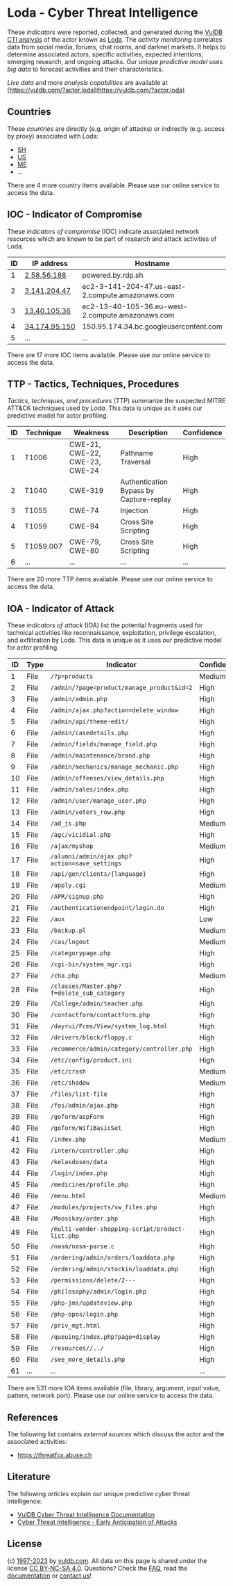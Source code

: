 # Loda - Cyber Threat Intelligence

These _indicators_ were reported, collected, and generated during the [VulDB CTI analysis](https://vuldb.com/?kb.cti) of the actor known as [Loda](https://vuldb.com/?actor.loda). The _activity monitoring_ correlates data from social media, forums, chat rooms, and darknet markets. It helps to determine associated actors, specific activities, expected intentions, emerging research, and ongoing attacks. Our unique _predictive model_ uses _big data_ to forecast activities and their characteristics.

_Live data_ and more _analysis capabilities_ are available at [https://vuldb.com/?actor.loda](https://vuldb.com/?actor.loda)

## Countries

These _countries_ are directly (e.g. origin of attacks) or indirectly (e.g. access by proxy) associated with Loda:

* [SH](https://vuldb.com/?country.sh)
* [US](https://vuldb.com/?country.us)
* [ME](https://vuldb.com/?country.me)
* ...

There are 4 more country items available. Please use our online service to access the data.

## IOC - Indicator of Compromise

These _indicators of compromise_ (IOC) indicate associated network resources which are known to be part of research and attack activities of Loda.

ID | IP address | Hostname | Campaign | Confidence
-- | ---------- | -------- | -------- | ----------
1 | [2.58.56.188](https://vuldb.com/?ip.2.58.56.188) | powered.by.rdp.sh | - | High
2 | [3.141.204.47](https://vuldb.com/?ip.3.141.204.47) | ec2-3-141-204-47.us-east-2.compute.amazonaws.com | - | Medium
3 | [13.40.105.36](https://vuldb.com/?ip.13.40.105.36) | ec2-13-40-105-36.eu-west-2.compute.amazonaws.com | - | Medium
4 | [34.174.95.150](https://vuldb.com/?ip.34.174.95.150) | 150.95.174.34.bc.googleusercontent.com | - | Medium
5 | ... | ... | ... | ...

There are 17 more IOC items available. Please use our online service to access the data.

## TTP - Tactics, Techniques, Procedures

_Tactics, techniques, and procedures_ (TTP) summarize the suspected MITRE ATT&CK techniques used by _Loda_. This data is unique as it uses our predictive model for actor profiling.

ID | Technique | Weakness | Description | Confidence
-- | --------- | -------- | ----------- | ----------
1 | T1006 | CWE-21, CWE-22, CWE-23, CWE-24 | Pathname Traversal | High
2 | T1040 | CWE-319 | Authentication Bypass by Capture-replay | High
3 | T1055 | CWE-74 | Injection | High
4 | T1059 | CWE-94 | Cross Site Scripting | High
5 | T1059.007 | CWE-79, CWE-80 | Cross Site Scripting | High
6 | ... | ... | ... | ...

There are 20 more TTP items available. Please use our online service to access the data.

## IOA - Indicator of Attack

These _indicators of attack_ (IOA) list the potential fragments used for technical activities like reconnaissance, exploitation, privilege escalation, and exfiltration by Loda. This data is unique as it uses our predictive model for actor profiling.

ID | Type | Indicator | Confidence
-- | ---- | --------- | ----------
1 | File | `/?p=products` | Medium
2 | File | `/admin/?page=product/manage_product&id=2` | High
3 | File | `/admin/admin.php` | High
4 | File | `/admin/ajax.php?action=delete_window` | High
5 | File | `/admin/api/theme-edit/` | High
6 | File | `/admin/casedetails.php` | High
7 | File | `/admin/fields/manage_field.php` | High
8 | File | `/admin/maintenance/brand.php` | High
9 | File | `/admin/mechanics/manage_mechanic.php` | High
10 | File | `/admin/offenses/view_details.php` | High
11 | File | `/admin/sales/index.php` | High
12 | File | `/admin/user/manage_user.php` | High
13 | File | `/admin/voters_row.php` | High
14 | File | `/ad_js.php` | Medium
15 | File | `/agc/vicidial.php` | High
16 | File | `/ajax/myshop` | Medium
17 | File | `/alumni/admin/ajax.php?action=save_settings` | High
18 | File | `/api/gen/clients/{language}` | High
19 | File | `/apply.cgi` | Medium
20 | File | `/APR/signup.php` | High
21 | File | `/authenticationendpoint/login.do` | High
22 | File | `/aux` | Low
23 | File | `/backup.pl` | Medium
24 | File | `/cas/logout` | Medium
25 | File | `/categorypage.php` | High
26 | File | `/cgi-bin/system_mgr.cgi` | High
27 | File | `/cha.php` | Medium
28 | File | `/classes/Master.php?f=delete_sub_category` | High
29 | File | `/College/admin/teacher.php` | High
30 | File | `/contactform/contactform.php` | High
31 | File | `/dayrui/Fcms/View/system_log.html` | High
32 | File | `/drivers/block/floppy.c` | High
33 | File | `/ecommerce/admin/category/controller.php` | High
34 | File | `/etc/config/product.ini` | High
35 | File | `/etc/crash` | Medium
36 | File | `/etc/shadow` | Medium
37 | File | `/files/list-file` | High
38 | File | `/fos/admin/ajax.php` | High
39 | File | `/goform/aspForm` | High
40 | File | `/goform/WifiBasicSet` | High
41 | File | `/index.php` | Medium
42 | File | `/intern/controller.php` | High
43 | File | `/kelasdosen/data` | High
44 | File | `/login/index.php` | High
45 | File | `/medicines/profile.php` | High
46 | File | `/menu.html` | Medium
47 | File | `/modules/projects/vw_files.php` | High
48 | File | `/Moosikay/order.php` | High
49 | File | `/multi-vendor-shopping-script/product-list.php` | High
50 | File | `/nasm/nasm-parse.c` | High
51 | File | `/ordering/admin/orders/loaddata.php` | High
52 | File | `/ordering/admin/stockin/loaddata.php` | High
53 | File | `/permissions/delete/2---` | High
54 | File | `/philosophy/admin/login.php` | High
55 | File | `/php-jms/updateview.php` | High
56 | File | `/php-opos/login.php` | High
57 | File | `/priv_mgt.html` | High
58 | File | `/queuing/index.php?page=display` | High
59 | File | `/resources//../` | High
60 | File | `/see_more_details.php` | High
61 | ... | ... | ...

There are 531 more IOA items available (file, library, argument, input value, pattern, network port). Please use our online service to access the data.

## References

The following list contains _external sources_ which discuss the actor and the associated activities:

* https://threatfox.abuse.ch

## Literature

The following _articles_ explain our unique predictive cyber threat intelligence:

* [VulDB Cyber Threat Intelligence Documentation](https://vuldb.com/?kb.cti)
* [Cyber Threat Intelligence - Early Anticipation of Attacks](https://www.scip.ch/en/?labs.20201022)

## License

(c) [1997-2023](https://vuldb.com/?kb.changelog) by [vuldb.com](https://vuldb.com/?kb.about). All data on this page is shared under the license [CC BY-NC-SA 4.0](https://creativecommons.org/licenses/by-nc-sa/4.0/). Questions? Check the [FAQ](https://vuldb.com/?kb.faq), read the [documentation](https://vuldb.com/?kb) or [contact us](https://vuldb.com/?contact)!
